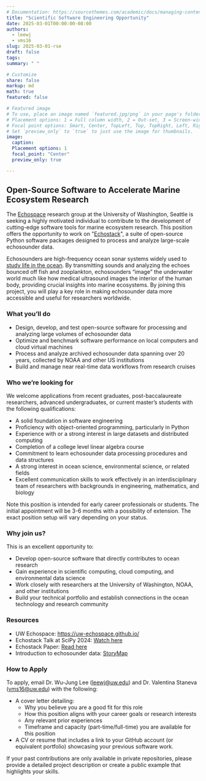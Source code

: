 ```yaml
---
# Documentation: https://sourcethemes.com/academic/docs/managing-content/
title: "Scientific Software Engineering Opportunity"
date: 2025-03-01T00:00:00-08:00
authors: 
  - leewj
  - vms16
slug: 2025-03-01-rse
draft: false
tags: 
summary: " "

# Customize
share: false
markup: md
math: true
featured: false

# Featured image
# To use, place an image named `featured.jpg/png` in your page's folder.
# Placement options: 1 = Full column width, 2 = Out-set, 3 = Screen-width
# Focal point options: Smart, Center, TopLeft, Top, TopRight, Left, Right, BottomLeft, Bottom, BottomRight
# Set `preview_only` to `true` to just use the image for thumbnails.
image:
  caption:
  Placement options: 1
  focal_point: "Center"
  preview_only: true

---
```


## Open-Source Software to Accelerate Marine Ecosystem Research

The [Echospace](https://uw-echospace.github.io/) research group at the University of Washington, Seattle is seeking a highly motivated individual to contribute to the development of cutting-edge software tools for marine ecosystem research. This position offers the opportunity to work on "[Echostack](https://doi.org/10.25080/WXRH8633)", a suite of open-source Python software packages designed to process and analyze large-scale echosounder data.

Echosounders are high-frequency ocean sonar systems widely used to [study life in the ocean](https://storymaps.arcgis.com/stories/e245977def474bdba60952f30576908f). By transmitting sounds and analyzing the echoes bounced off fish and zooplankton, echosounders “image” the underwater world much like how medical ultrasound images the interior of the human body, providing crucial insights into marine ecosystems. By joining this project, you will play a key role in making echosounder data more accessible and useful for researchers worldwide.


### What you’ll do
- Design, develop, and test open-source software for processing and analyzing large volumes of echosounder data
- Optimize and benchmark software performance on local computers and cloud virtual machines
- Process and analyze archived echosounder data spanning over 20 years, collected by NOAA and other US institutions
- Build and manage near real-time data workflows from research cruises


### Who we’re looking for
We welcome applications from recent graduates, post-baccalaureate researchers, advanced undergraduates, or current master’s students with the following qualifications:
- A solid foundation in software engineering
- Proficiency with object-oriented programming, particularly in Python
- Experience with or a strong interest in large datasets and distributed computing
- Completion of a college level linear algebra course
- Commitment to learn echosounder data processing procedures and data structures
- A strong interest in ocean science, environmental science, or related fields
- Excellent communication skills to work effectively in an interdisciplinary team of researchers with backgrounds in engineering, mathematics, and biology

Note this position is intended for early career professionals or students. The initial appointment will be 3-6 months with a possibility of extension. The exact position setup will vary depending on your status. 


### Why join us?
This is an excellent opportunity to:
- Develop open-source software that directly contributes to ocean research
- Gain experience in scientific computing, cloud computing, and environmental data science
- Work closely with researchers at the University of Washington, NOAA, and other institutions
- Build your technical portfolio and establish connections in the ocean technology and research community

### Resources
- UW Echospace: https://uw-echospace.github.io/ 
- Echostack Talk at SciPy 2024: [Watch here](https://youtu.be/YRFxMGisGww)
- Echostack Paper: [Read here](https://doi.org/10.25080/WXRH8633)
- Introduction to echosounder data: [StoryMap](https://storymaps.arcgis.com/stories/e245977def474bdba60952f30576908f)

### How to Apply
To apply, email Dr. Wu-Jung Lee (leewj@uw.edu) and Dr. Valentina Staneva (vms16@uw.edu) with the following:
- A cover letter detailing:
  - Why you believe you are a good fit for this role
  - How this position aligns with your career goals or research interests
  - Any relevant prior experiences
  - Timeframe and capacity (part-time/full-time) you are available for this position
- A CV or resume that includes a link to your GitHub account (or equivalent portfolio) showcasing your previous software work.

If your past contributions are only available in private repositories, please provide a detailed project description or create a public example that highlights your skills.